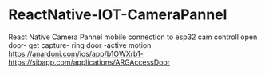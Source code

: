 # ReactNative-IOT-CameraPannel
React Native Camera Pannel 
mobile connection to esp32 cam 
controll open door- get capture- ring door -active motion
https://anardoni.com/ios/app/b1OWXrb1-
https://sibapp.com/applications/ARGAccessDoor

